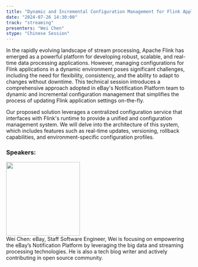 ```yaml
---
title: "Dynamic and Incremental Configuration Management for Flink Applications"
date: "2024-07-26 14:30:00" 
track: "streaming"
presenters: "Wei Chen"
stype: "Chinese Session"
---
```

In the rapidly evolving landscape of stream processing, Apache Flink has emerged as a powerful platform for developing robust, scalable, and real-time data processing applications. However, managing configurations for Flink applications in a dynamic environment poses significant challenges, including the need for flexibility, consistency, and the ability to adapt to changes without downtime. This technical session introduces a comprehensive approach adopted in eBay's Notification Platform team to dynamic and incremental configuration management that simplifies the process of updating Flink application settings on-the-fly.

Our proposed solution leverages a centralized configuration service that interfaces with Flink's runtime to  provide a unified and configuration management system. We will delve into the architecture of this system, which includes features such as real-time updates, versioning, rollback capabilities, and environment-specific configuration profiles.
 ### Speakers: 
 <img src="https://sessionize.com/image/38b8-400o400o1-JhnEResBCxwNSxLQp9LMnd.jpg" width="200" /><br>Wei Chen: eBay, Staff Software Engineer, Wei is focusing on empowering the eBay’s Notification Platform by leveraging the big data and streaming processing technologies. He is also a tech blog writer and actively contributing in open source community.
 <br><br>